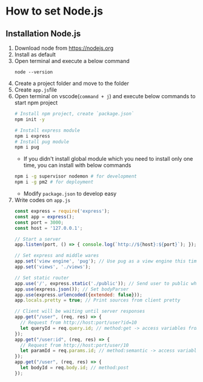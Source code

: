 # How to set Node.js
## Installation Node.js
1. Download node from https://nodejs.org
2. Install as default
3. Open terminal and execute a below command
   ~~~
   node --version
   ~~~
4. Create a project folder and move to the folder
5. Create `app.js`file
6. Open terminal on vscode(`command + j`) and execute below commands to start npm project
   ~~~bash
   # Install npm project, create `package.json`
   npm init -y
   
   # Install express module
   npm i express
   # Install pug module
   npm i pug
   ~~~
   - If you didn't install global module which you need to install only one time, you can install with below commands
   ~~~bash
   npm i -g supervisor nodemon # for development
   npm i -g pm2 # for deployment
   ~~~
   - Modify `package.json` to develop easy
7. Write codes on `app.js`
   ~~~js
   const express = require('express');
   const app = express();
   const port = 3000;
   const host = '127.0.0.1';

   // Start a server
   app.listen(port, () => { console.log(`http://${host}:${port}`); });

   // Set express and middle wares
   app.set('view engine', 'pug'); // Use pug as a view engine this time, express has pug
   app.set('views', './views');

   // Set static router
   app.use('/', express.static('./public')); // Send user to public who tried to access to root
   app.use(express.json()); // Set bodyParser
   app.use(express.urlencoded({extended: false}));
   app.locals.pretty = true; // Print sources from client pretty

   // Client will be waiting until server responses
   app.get("/user", (req, res) => {
     // Request from http://host:port/user?id=10
     let queryId = req.query.id; // method:get -> access variables from url
   });
   app.get("/user:id", (req, res) => {
     // Request from http://host:port/user/10
     let paramId = req.params.id; // method:semantic -> access variables from url
   });
   app.get("/user", (req, res) => {
     let bodyId = req.body.id; // method:post 
   });
   ~~~
